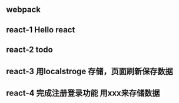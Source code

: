 ## webpack
## react-1   Hello react

## react-2  todo
## react-3  用localstroge 存储，页面刷新保存数据
## react-4  完成注册登录功能 用xxx来存储数据
